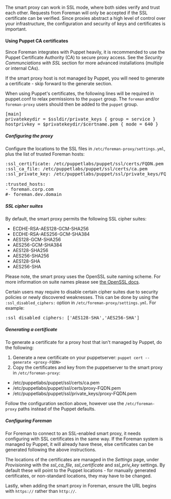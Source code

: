 
The smart proxy can work in SSL mode, where both sides verify and trust each other.  Requests from Foreman will only be accepted if the SSL certificate can be verified.  Since proxies abstract a high level of control over your infrastructure, the configuration and security of keys and certificates is important.

#### Using Puppet CA certificates

Since Foreman integrates with Puppet heavily, it is recommended to use the Puppet Certificate Authority (CA) to secure proxy access.  See the _Security Communciations with SSL_ section for more advanced installations (multiple or internal CAs).

If the smart proxy host is not managed by Puppet, you will need to generate a certificate - skip forward to the generate section.

When using Puppet's certificates, the following lines will be required in puppet.conf to relax permissions to the `puppet` group.  The `foreman` and/or `foreman-proxy` users should then be added to the `puppet` group.

<pre>
[main]
privatekeydir = $ssldir/private_keys { group = service }
hostprivkey = $privatekeydir/$certname.pem { mode = 640 }
</pre>

##### Configuring the proxy

Configure the locations to the SSL files in `/etc/foreman-proxy/settings.yml`, plus the list of trusted Foreman hosts:

<pre>
:ssl_certificate: /etc/puppetlabs/puppet/ssl/certs/FQDN.pem
:ssl_ca_file: /etc/puppetlabs/puppet/ssl/certs/ca.pem
:ssl_private_key: /etc/puppetlabs/puppet/ssl/private_keys/FQDN.pem

:trusted_hosts:
- foreman.corp.com
#- foreman.dev.domain
</pre>

##### SSL cipher suites

By default, the smart proxy permits the following SSL cipher suites:

* ECDHE-RSA-AES128-GCM-SHA256
* ECDHE-RSA-AES256-GCM-SHA384
* AES128-GCM-SHA256
* AES256-GCM-SHA384
* AES128-SHA256
* AES256-SHA256
* AES128-SHA
* AES256-SHA

Please note, the smart proxy uses the OpenSSL suite naming scheme. For more information on suite names please see [the OpenSSL docs](https://www.openssl.org/docs/manmaster/apps/ciphers.html#CIPHER-SUITE-NAMES).

Certain users may require to disable certain cipher suites due to security policies or newly discovered weaknesses. This can be done by using the `:ssl_disabled_ciphers:` option in `/etc/foreman-proxy/settings.yml`.  For example:

<pre>
:ssl_disabled_ciphers: ['AES128-SHA','AES256-SHA']
</pre>

##### Generating a certificate

To generate a certificate for a proxy host that isn't managed by Puppet, do the following:

1. Generate a new certificate on your puppetserver: `puppet cert --generate <proxy-FQDN>`
2. Copy the certificates and key from the puppetserver to the smart proxy in `/etc/foreman-proxy`:
  - /etc/puppetlabs/puppet/ssl/certs/ca.pem
  - /etc/puppetlabs/puppet/ssl/certs/proxy-FQDN.pem
  - /etc/puppetlabs/puppet/ssl/private_keys/proxy-FQDN.pem

Follow the configuration section above, however use the `/etc/foreman-proxy` paths instead of the Puppet defaults.

##### Configuring Foreman

For Foreman to connect to an SSL-enabled smart proxy, it needs configuring with SSL certificates in the same way.  If the Foreman system is managed by Puppet, it will already have these, else certificates can be generated following the above instructions.

The locations of the certificates are managed in the *Settings* page, under *Provisioning* with the _ssl_ca_file_, _ssl_certificate_ and _ssl_priv_key_ settings.  By default these will point to the Puppet locations - for manually generated certificates, or non-standard locations, they may have to be changed.

Lastly, when adding the smart proxy in Foreman, ensure the URL begins with `https://` rather than `http://`.
